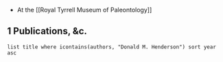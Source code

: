 - At the [[Royal Tyrrell Museum of Paleontology]]
## 1 Publications, &c.
```dataview
list title where icontains(authors, "Donald M. Henderson") sort year asc
```